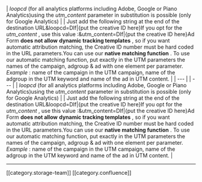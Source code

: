 



|  _loopcd_ (for all analytics platforms including Adobe, Google or Piano Analytics)using the  _utm_content_  parameter in substitution is possible (only for Google Analytics) | 
| Just add the following string at the end of the destination URL&loopcd=DIf|{put the creative ID here}If you opt for the  _utm_content_ , use this value :&utm_content=DIf|{put the creative ID here}Ad Form  **does not allow**  **dynamic tracking templates** , so if you want automatic attribution matching, the Creative ID number must be hard coded in the URL parameters.You can use our  **native matching function** . To use our automatic matching function, put exactly in the UTM parameters the names of the campaign, adgroup & ad with one element per parameter. _Example_  : name of the campaign in the UTM campaign, name of the adgroup in the UTM keyword and name of the ad in UTM content. | 
|  --- | 
|  --- | 
|  _loopcd_ (for all analytics platforms including Adobe, Google or Piano Analytics)using the  _utm_content_  parameter in substitution is possible (only for Google Analytics) | 
| Just add the following string at the end of the destination URL&loopcd=DIf|{put the creative ID here}If you opt for the  _utm_content_ , use this value :&utm_content=DIf|{put the creative ID here}Ad Form  **does not allow**  **dynamic tracking templates** , so if you want automatic attribution matching, the Creative ID number must be hard coded in the URL parameters.You can use our  **native matching function** . To use our automatic matching function, put exactly in the UTM parameters the names of the campaign, adgroup & ad with one element per parameter. _Example_  : name of the campaign in the UTM campaign, name of the adgroup in the UTM keyword and name of the ad in UTM content. | 



*****

[[category.storage-team]] 
[[category.confluence]] 
